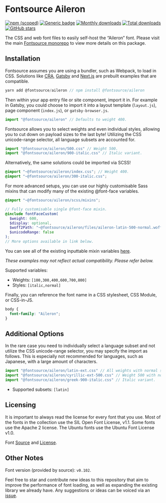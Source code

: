 # Fontsource Aileron

[![npm (scoped)](https://img.shields.io/npm/v/@fontsource/aileron?color=brightgreen)](https://www.npmjs.com/package/@fontsource/aileron) [![Generic badge](https://img.shields.io/badge/fontsource-passing-brightgreen)](https://github.com/fontsource/fontsource) [![Monthly downloads](https://badgen.net/npm/dm/@fontsource/aileron)](https://github.com/fontsource/fontsource) [![Total downloads](https://badgen.net/npm/dt/@fontsource/aileron)](https://github.com/fontsource/fontsource) [![GitHub stars](https://img.shields.io/github/stars/fontsource/fontsource.svg?style=social&label=Star)](https://github.com/fontsource/fontsource/stargazers)

The CSS and web font files to easily self-host the “Aileron” font. Please visit the main [Fontsource monorepo](https://github.com/fontsource/fontsource) to view more details on this package.

## Installation

Fontsource assumes you are using a bundler, such as Webpack, to load in CSS. Solutions like [CRA](https://create-react-app.dev/), [Gatsby](https://www.gatsbyjs.org/) and [Next.js](https://nextjs.org/) are prebuilt examples that are compatible.

```javascript
yarn add @fontsource/aileron // npm install @fontsource/aileron
```

Then within your app entry file or site component, import it in. For example in Gatsby, you could choose to import it into a layout template (`layout.js`), page component (`index.js`), or `gatsby-browser.js`.

```javascript
import "@fontsource/aileron" // Defaults to weight 400.
```

Fontsource allows you to select weights and even individual styles, allowing you to cut down on payload sizes to the last byte! Utilizing the CSS unicode-range selector, all language subsets are accounted for.

```javascript
import "@fontsource/aileron/500.css" // Weight 500.
import "@fontsource/aileron/900-italic.css" // Italic variant.
```

Alternatively, the same solutions could be imported via SCSS!

```scss
@import "~@fontsource/aileron/index.css"; // Weight 400.
@import "~@fontsource/aileron/300-italic.css";
```

For more advanced setups, you can use our highly customisable Sass mixins that can modify many of the existing @font-face variables.

```scss
@import "~@fontsource/aileron/scss/mixins";

// Fully customisable single @font-face mixin.
@include fontFaceCustom(
  $weight: 600,
  $display: optional,
  $woff2Path: "~@fontsource/aileron/files/aileron-latin-500-normal.woff2",
  $unicodeRange: false
);
// More options available in link below.
```

You can see all of the existing inputtable mixin variables [here](https://github.com/fontsource/fontsource/tree/master/packages/aileron/scss/mixins.scss).

_These examples may not reflect actual compatibility. Please refer below._

Supported variables:

- Weights: `[100,300,400,600,700,800]`
- Styles: `[italic,normal]`

Finally, you can reference the font name in a CSS stylesheet, CSS Module, or CSS-in-JS.

```css
body {
  font-family: "Aileron";
}
```

## Additional Options

In the rare case you need to individually select a language subset and not utilize the CSS unicode-range selector, you may specify the import as follows. This is especially not recommended for languages, such as Japanese, with a large amount of characters.

```javascript
import "@fontsource/aileron/latin-ext.css" // All weights with normal style included.
import "@fontsource/aileron/cyrillic-ext-500.css" // Weight 500 with normal style.
import "@fontsource/aileron/greek-900-italic.css" // Italic variant.
```

- Supported subsets: `[latin]`

## Licensing

It is important to always read the license for every font that you use.
Most of the fonts in the collection use the SIL Open Font License, v1.1. Some fonts use the Apache 2 license. The Ubuntu fonts use the Ubuntu Font License v1.0.

Font [Source](http://dotcolon.net/font/aileron/) and [License](https://creativecommons.org/publicdomain/zero/1.0/deed.en).

## Other Notes

Font version (provided by source): `v0.102`.

Feel free to star and contribute new ideas to this repository that aim to improve the performance of font loading, as well as expanding the existing library we already have. Any suggestions or ideas can be voiced via an [issue](https://github.com/fontsource/fontsource/issues).
